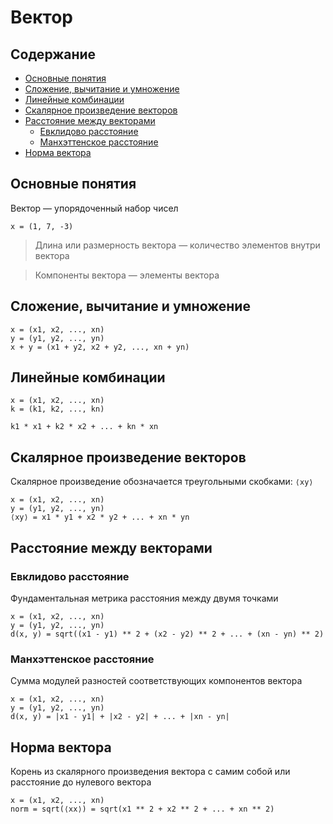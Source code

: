 # Вектор

## Содержание 
* [Основные понятия](#Основные-понятия)
* [Сложение, вычитание и умножение](#Сложение-вычитание-и-умножение)
* [Линейные комбинации](#Линейные-комбинации)
* [Скалярное произведение векторов](#Скалярное-произведение-векторов)
* [Расстояние между векторами](#Расстояние-между-векторами)
    * [Евклидово расстояние](#Евклидово-расстояние)
    * [Манхэттенское расстояние](#Манхэттенское-расстояние)
* [Норма вектора](#Норма-вектора)

## Основные понятия
Вектор — упорядоченный набор чисел

```
x = (1, 7, -3)
```
> Длина или размерность вектора — количество элементов внутри вектора

> Компоненты вектора — элементы вектора 

## Сложение, вычитание и умножение 
```
x = (x1, x2, ..., xn)
y = (y1, y2, ..., yn) 
x + y = (x1 + y2, x2 + y2, ..., xn + yn)
```

## Линейные комбинации
```
x = (x1, x2, ..., xn)
k = (k1, k2, ..., kn)

k1 * x1 + k2 * x2 + ... + kn * xn
```

## Скалярное произведение векторов
Скалярное произведение обозначается треугольными скобками: `⟨xy⟩`
```
x = (x1, x2, ..., xn)
y = (y1, y2, ..., yn) 
⟨xy⟩ = x1 * y1 + x2 * y2 + ... + xn * yn
```

## Расстояние между векторами

### Евклидово расстояние
Фундаментальная метрика расстояния между двумя точками 
```
x = (x1, x2, ..., xn)
y = (y1, y2, ..., yn)
d(x, y) = sqrt((x1 - y1) ** 2 + (x2 - y2) ** 2 + ... + (xn - yn) ** 2)
```

### Манхэттенское расстояние
Сумма модулей разностей соответствующих компонентов вектора 
```
x = (x1, x2, ..., xn)
y = (y1, y2, ..., yn)
d(x, y) = |x1 - y1| + |x2 - y2| + ... + |xn - yn|
```

## Норма вектора 
Корень из скалярного произведения вектора с самим собой или 
расстояние до нулевого вектора 
 
```
x = (x1, x2, ..., xn)
norm = sqrt(⟨xx⟩) = sqrt(x1 ** 2 + x2 ** 2 + ... + xn ** 2)
```